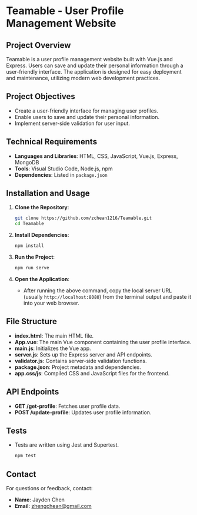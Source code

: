 
# Teamable - User Profile Management Website

## Project Overview

Teamable is a user profile management website built with Vue.js and Express. Users can save and update their personal information through a user-friendly interface. The application is designed for easy deployment and maintenance, utilizing modern web development practices.

## Project Objectives

- Create a user-friendly interface for managing user profiles.
- Enable users to save and update their personal information.
- Implement server-side validation for user input.

## Technical Requirements

- **Languages and Libraries**: HTML, CSS, JavaScript, Vue.js, Express, MongoDB
- **Tools**: Visual Studio Code, Node.js, npm
- **Dependencies**: Listed in `package.json`

## Installation and Usage

1. **Clone the Repository**:
    ```sh
    git clone https://github.com/zchean1216/Teamable.git
    cd Teamable
    ```

2. **Install Dependencies**:
    ```sh
    npm install
    ```

3. **Run the Project**:
    ```sh
    npm run serve
    ```

4. **Open the Application**:
    - After running the above command, copy the local server URL (usually `http://localhost:8080`) from the terminal output and paste it into your web browser.

## File Structure

- **index.html**: The main HTML file.
- **App.vue**: The main Vue component containing the user profile interface.
- **main.js**: Initializes the Vue app.
- **server.js**: Sets up the Express server and API endpoints.
- **validator.js**: Contains server-side validation functions.
- **package.json**: Project metadata and dependencies.
- **app.css/js**: Compiled CSS and JavaScript files for the frontend.

## API Endpoints

- **GET /get-profile**: Fetches user profile data.
- **POST /update-profile**: Updates user profile information.

## Tests

- Tests are written using Jest and Supertest.
    ```sh
    npm test
    ```

## Contact

For questions or feedback, contact:
- **Name**: Jayden Chen
- **Email**: zhengchean@gmail.com
